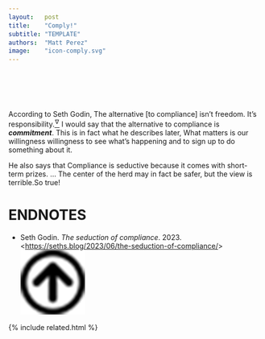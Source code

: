 ```yaml
---
layout:   post
title:    "Comply!"
subtitle: "TEMPLATE"
authors:  "Matt Perez"
image:    "icon-comply.svg"
---
```


<div style="display:none;">
 <p class='_quotespan'>Compliance is seductive because it comes with short-term prizes. &hellip; The center of the herd may in fact be safer, but the view is terrible.</p>
</div>

<h1>&nbsp;</h1>
 <p>According to Seth Godin, <span class='_quotespan'>The alternative [to compliance] isn&rsquo;t freedom. It&rsquo;s responsibility.</span><a href="#en01"><sup id="bm01">&hairsp;&nabla;&hairsp;</sup></a> I would say that the alternative to compliance is <em><strong>commitment</strong></em>. This is in fact what he describes later, <span class='_quotespan'>What matters is our willingness willingness to see what&rsquo;s happening and to sign up to do something about it</span>.</p>
 <p>He also says that <span class='_quotespan'>Compliance is seductive because it comes with short-term prizes. &hellip; The center of the herd may in fact be safer, but the view is terrible.</span>So true!</p>

<h1 class="_section">ENDNOTES</h1>
 <ul>
  <li id="en01">
   <p class="_list-item">
    Seth Godin.
    <em>The seduction of compliance</em>.
    2023.
    &lt;<a href="https://seths.blog/2023/06/the-seduction-of-compliance/" target="_blank">https://seths.blog/2023/06/the-seduction-of-compliance/</a>&gt;
    <a class="_uparrow" href="#bm01"><img src="/assets/img/arrow-up-icon.png"></a>
   </p>
  </li>
 </ul>

{% include related.html %}